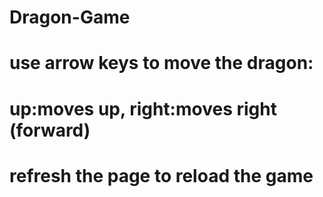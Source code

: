 # Dragon-Game
# use arrow keys to move the dragon:
# up:moves up, right:moves right (forward)
# refresh the page to reload the game 
